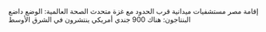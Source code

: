 
 إقامة مصر مستشفيات ميدانية قرب الحدود مع غزة
 متحدث الصحة العالمية: الوضع داضع
البنتاجون: هناك 900 جندي أمريكي ينتشرون في الشرق الأوسط
